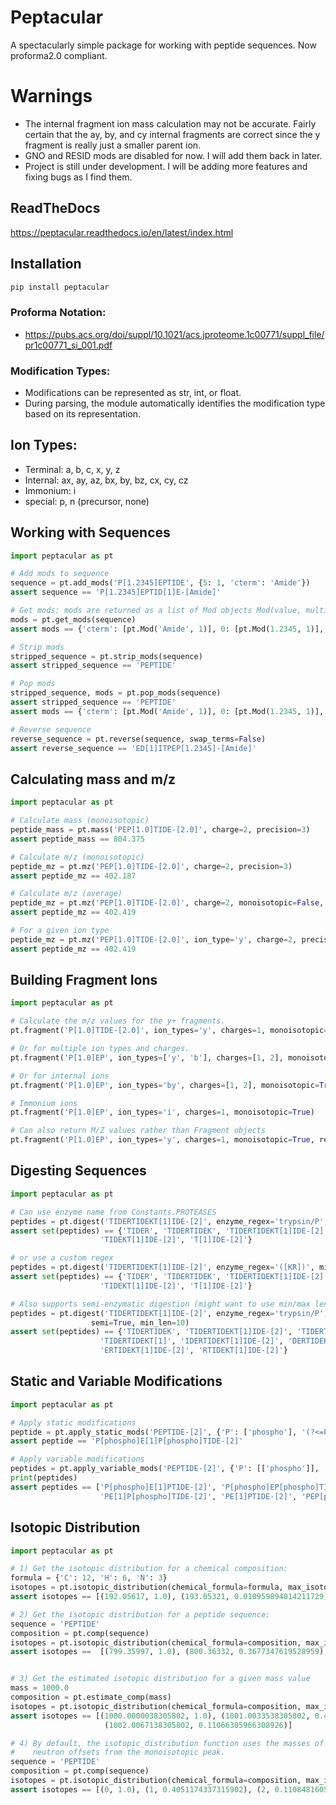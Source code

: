 
# Peptacular

A spectacularly simple package for working with peptide sequences. Now proforma2.0 compliant.

# Warnings

- The internal fragment ion mass calculation may not be accurate. Fairly certain that the ay, by, and cy internal fragments are 
correct since the y fragment is really just a smaller parent ion.
- GNO and RESID mods are disabled for now. I will add them back in later.
- Project is still under development. I will be adding more features and fixing bugs as I find them.

## ReadTheDocs
https://peptacular.readthedocs.io/en/latest/index.html

## Installation

```bash
pip install peptacular
```

### Proforma Notation:
- https://pubs.acs.org/doi/suppl/10.1021/acs.jproteome.1c00771/suppl_file/pr1c00771_si_001.pdf

### Modification Types:
- Modifications can be represented as str, int, or float.
- During parsing, the module automatically identifies the modification type based on its representation.

## Ion Types:
 - Terminal: a, b, c, x, y, z
 - Internal: ax, ay, az, bx, by, bz, cx, cy, cz
 - Immonium: i
 - special: p, n (precursor, none)

## Working with Sequences
```python
import peptacular as pt

# Add mods to sequence
sequence = pt.add_mods('P[1.2345]EPTIDE', {5: 1, 'cterm': 'Amide'})
assert sequence == 'P[1.2345]EPTID[1]E-[Amide]'

# Get mods: mods are returned as a list of Mod objects Mod(value, multiplier)
mods = pt.get_mods(sequence)
assert mods == {'cterm': [pt.Mod('Amide', 1)], 0: [pt.Mod(1.2345, 1)], 5: [pt.Mod(1, 1)]}

# Strip mods
stripped_sequence = pt.strip_mods(sequence)
assert stripped_sequence == 'PEPTIDE'

# Pop mods
stripped_sequence, mods = pt.pop_mods(sequence)
assert stripped_sequence == 'PEPTIDE'
assert mods == {'cterm': [pt.Mod('Amide', 1)], 0: [pt.Mod(1.2345, 1)], 5: [pt.Mod(1, 1)]}

# Reverse sequence
reverse_sequence = pt.reverse(sequence, swap_terms=False)
assert reverse_sequence == 'ED[1]ITPEP[1.2345]-[Amide]'
```

## Calculating mass and m/z

```python
import peptacular as pt

# Calculate mass (monoisotopic)
peptide_mass = pt.mass('PEP[1.0]TIDE-[2.0]', charge=2, precision=3)
assert peptide_mass == 804.375

# Calculate m/z (monoisotopic)
peptide_mz = pt.mz('PEP[1.0]TIDE-[2.0]', charge=2, precision=3)
assert peptide_mz == 402.187

# Calculate m/z (average)
peptide_mz = pt.mz('PEP[1.0]TIDE-[2.0]', charge=2, monoisotopic=False, precision=3)
assert peptide_mz == 402.419

# For a given ion type
peptide_mz = pt.mz('PEP[1.0]TIDE-[2.0]', ion_type='y', charge=2, precision=3)
assert peptide_mz == 402.419
```

## Building Fragment Ions

```python
import peptacular as pt

# Calculate the m/z values for the y+ fragments.
pt.fragment('P[1.0]TIDE-[2.0]', ion_types='y', charges=1, monoisotopic=True)

# Or for multiple ion types and charges.
pt.fragment('P[1.0]EP', ion_types=['y', 'b'], charges=[1, 2], monoisotopic=True)

# Or for internal ions
pt.fragment('P[1.0]EP', ion_types='by', charges=[1, 2], monoisotopic=True)

# Immonium ions
pt.fragment('P[1.0]EP', ion_types='i', charges=1, monoisotopic=True)

# Can also return M/Z values rather than Fragment objects
pt.fragment('P[1.0]EP', ion_types='y', charges=1, monoisotopic=True, return_type='mz')
```

## Digesting Sequences
```python
import peptacular as pt

# Can use enzyme name from Constants.PROTEASES
peptides = pt.digest('TIDERTIDEKT[1]IDE-[2]', enzyme_regex='trypsin/P', missed_cleavages=2)
assert set(peptides) == {'TIDER', 'TIDERTIDEK', 'TIDERTIDEKT[1]IDE-[2]', 'TIDEK',
                    'TIDEKT[1]IDE-[2]', 'T[1]IDE-[2]'}

# or use a custom regex
peptides = pt.digest('TIDERTIDEKT[1]IDE-[2]', enzyme_regex='([KR])', missed_cleavages=2)
assert set(peptides) == {'TIDER', 'TIDERTIDEK', 'TIDERTIDEKT[1]IDE-[2]', 'TIDEK',
                    'TIDEKT[1]IDE-[2]', 'T[1]IDE-[2]'}

# Also supports semi-enzymatic digestion (might want to use min/max len to filter)
peptides = pt.digest('TIDERTIDEKT[1]IDE-[2]', enzyme_regex='trypsin/P', missed_cleavages=2,
                  semi=True, min_len=10)
assert set(peptides) == {'TIDERTIDEK', 'TIDERTIDEKT[1]IDE-[2]', 'TIDERTIDEKT[1]ID', 'TIDERTIDEKT[1]I',
                    'TIDERTIDEKT[1]', 'IDERTIDEKT[1]IDE-[2]', 'DERTIDEKT[1]IDE-[2]',
                    'ERTIDEKT[1]IDE-[2]', 'RTIDEKT[1]IDE-[2]'}
```

## Static and Variable Modifications

```python
import peptacular as pt

# Apply static modifications
peptide = pt.apply_static_mods('PEPTIDE-[2]', {'P': ['phospho'], '(?<=P)E': [1]})
assert peptide == 'P[phospho]E[1]P[phospho]TIDE-[2]'

# Apply variable modifications
peptides = pt.apply_variable_mods('PEPTIDE-[2]', {'P': [['phospho']], '(?<=P)E': [[1]]}, max_mods=2)
print(peptides)
assert peptides == ['P[phospho]E[1]PTIDE-[2]', 'P[phospho]EP[phospho]TIDE-[2]', 'P[phospho]EPTIDE-[2]',
                    'PE[1]P[phospho]TIDE-[2]', 'PE[1]PTIDE-[2]', 'PEP[phospho]TIDE-[2]', 'PEPTIDE-[2]']

```

## Isotopic Distribution
```python
import peptacular as pt

# 1) Get the isotopic distribution for a chemical composition:
formula = {'C': 12, 'H': 6, 'N': 3}
isotopes = pt.isotopic_distribution(chemical_formula=formula, max_isotopes=3)
assert isotopes == [(192.05617, 1.0), (193.05321, 0.010959894014211729), (193.05952, 0.1297887395127868)]

# 2) Get the isotopic distribution for a peptide sequence:
sequence = 'PEPTIDE'
composition = pt.comp(sequence)
isotopes = pt.isotopic_distribution(chemical_formula=composition, max_isotopes=3)
assert isotopes ==  [(799.35997, 1.0), (800.36332, 0.3677347619528959), (801.36668, 0.06562576793973895)]


# 3) Get the estimated isotopic distribution for a given mass value
mass = 1000.0
composition = pt.estimate_comp(mass)
isotopes = pt.isotopic_distribution(chemical_formula=composition, max_isotopes=3)
assert isotopes == [(1000.0000038305802, 1.0), (1001.0033538305802, 0.47589204488021836),
                     (1002.0067138305802, 0.11066305966308926)]

# 4) By default, the isotopic_distribution function uses the masses of the elements, but it is also possible to use
#    neutron offsets from the monoisotopic peak.
sequence = 'PEPTIDE'
composition = pt.comp(sequence)
isotopes = pt.isotopic_distribution(chemical_formula=composition, max_isotopes=3, use_neutron_count=True)
assert isotopes == [(0, 1.0), (1, 0.4051174337315902), (2, 0.11084816056223826)]
```
